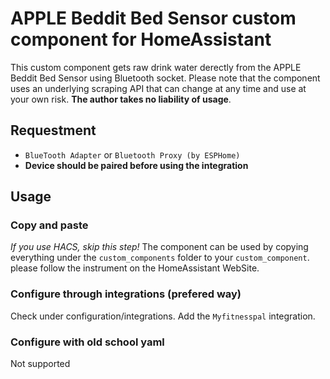 # APPLE Beddit Bed Sensor custom component for HomeAssistant
This custom component gets raw drink water derectly from the APPLE Beddit Bed Sensor using Bluetooth socket. Please note that the component uses an underlying scraping API that can change at any time and use at your own risk. **The author takes no liability of usage**.

## Requestment
- `BlueTooth Adapter` or `Bluetooth Proxy (by ESPHome)`
- **Device should be paired before using the integration**

## Usage

### Copy and paste
*If you use HACS, skip this step!*
The component can be used by copying everything under the `custom_components` folder to your `custom_component`. please follow the instrument on the HomeAssistant WebSite.

### Configure through integrations (prefered way)
Check under configuration/integrations. Add the `Myfitnesspal` integration.

### Configure with old school yaml
Not supported